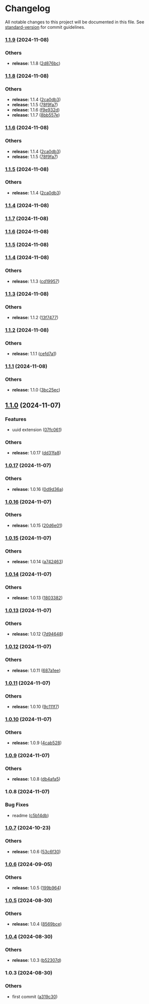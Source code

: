 # Changelog

All notable changes to this project will be documented in this file. See [standard-version](https://github.com/conventional-changelog/standard-version) for commit guidelines.

### [1.1.9](https://github.com/alansferreira/nunjucks-steroids/compare/v1.1.8...v1.1.9) (2024-11-08)


### Others

* **release:** 1.1.8 ([2d876bc](https://github.com/alansferreira/nunjucks-steroids/commit/2d876bc4d4f91ad5c30685cbcdb7caadd6fa3eaf))

### [1.1.8](https://github.com/alansferreira/nunjucks-steroids/compare/v1.1.7...v1.1.8) (2024-11-08)


### Others

* **release:** 1.1.4 ([2ca0db3](https://github.com/alansferreira/nunjucks-steroids/commit/2ca0db391d76bb24f2e6075ed40d79efa2e13a61))
* **release:** 1.1.5 ([78f9fa7](https://github.com/alansferreira/nunjucks-steroids/commit/78f9fa74346996ffeaaaa08ac252cb67b5c47fa3))
* **release:** 1.1.6 ([f9e932d](https://github.com/alansferreira/nunjucks-steroids/commit/f9e932d1ae6339f412a0e9b8655f6f1dc146f4a2))
* **release:** 1.1.7 ([8bb557e](https://github.com/alansferreira/nunjucks-steroids/commit/8bb557e308846c1632291d8e332bb59d67e9f3f9))

### [1.1.6](https://github.com/alansferreira/nunjucks-steroids/compare/v1.1.7...v1.1.6) (2024-11-08)


### Others

* **release:** 1.1.4 ([2ca0db3](https://github.com/alansferreira/nunjucks-steroids/commit/2ca0db391d76bb24f2e6075ed40d79efa2e13a61))
* **release:** 1.1.5 ([78f9fa7](https://github.com/alansferreira/nunjucks-steroids/commit/78f9fa74346996ffeaaaa08ac252cb67b5c47fa3))

### [1.1.5](https://github.com/alansferreira/nunjucks-steroids/compare/v1.1.7...v1.1.5) (2024-11-08)


### Others

* **release:** 1.1.4 ([2ca0db3](https://github.com/alansferreira/nunjucks-steroids/commit/2ca0db391d76bb24f2e6075ed40d79efa2e13a61))

### [1.1.4](https://github.com/alansferreira/nunjucks-steroids/compare/v1.1.7...v1.1.4) (2024-11-08)

### [1.1.7](https://github.com/alansferreira/nunjucks-steroids/compare/v1.1.6...v1.1.7) (2024-11-08)

### [1.1.6](https://github.com/alansferreira/nunjucks-steroids/compare/v1.1.5...v1.1.6) (2024-11-08)

### [1.1.5](https://github.com/alansferreira/nunjucks-steroids/compare/v1.1.4...v1.1.5) (2024-11-08)

### [1.1.4](https://github.com/alansferreira/nunjucks-steroids/compare/v1.1.3...v1.1.4) (2024-11-08)


### Others

* **release:** 1.1.3 ([cd19957](https://github.com/alansferreira/nunjucks-steroids/commit/cd199571154be31841d054c6ee2648e536db9d51))

### [1.1.3](https://github.com/alansferreira/nunjucks-steroids/compare/v1.1.2...v1.1.3) (2024-11-08)


### Others

* **release:** 1.1.2 ([13f7477](https://github.com/alansferreira/nunjucks-steroids/commit/13f7477522e3a78d322cc55ea55dee4c38e7bdda))

### [1.1.2](https://github.com/alansferreira/nunjucks-steroids/compare/v1.1.1...v1.1.2) (2024-11-08)


### Others

* **release:** 1.1.1 ([cefd7a1](https://github.com/alansferreira/nunjucks-steroids/commit/cefd7a143b56ff3f6383f22398e42a07d4da42d5))

### [1.1.1](https://github.com/alansferreira/nunjucks-steroids/compare/v1.1.0...v1.1.1) (2024-11-08)


### Others

* **release:** 1.1.0 ([3bc25ec](https://github.com/alansferreira/nunjucks-steroids/commit/3bc25ecedef2380bc5dc526af49dc9389e641106))

## [1.1.0](https://github.com/alansferreira/nunjucks-steroids/compare/v1.0.17...v1.1.0) (2024-11-07)


### Features

* uuid extension ([07fc061](https://github.com/alansferreira/nunjucks-steroids/commit/07fc061d54e37b043348b21214fd0e9ff0bb5d52))


### Others

* **release:** 1.0.17 ([dd31fa8](https://github.com/alansferreira/nunjucks-steroids/commit/dd31fa83577783b96d08c2c18655fc638a62a2f6))

### [1.0.17](https://github.com/alansferreira/nunjucks-steroids/compare/v1.0.16...v1.0.17) (2024-11-07)


### Others

* **release:** 1.0.16 ([0d9d36a](https://github.com/alansferreira/nunjucks-steroids/commit/0d9d36a631ec0ac8a8708021a2d604e843152f29))

### [1.0.16](https://github.com/alansferreira/nunjucks-steroids/compare/v1.0.15...v1.0.16) (2024-11-07)


### Others

* **release:** 1.0.15 ([20d6e01](https://github.com/alansferreira/nunjucks-steroids/commit/20d6e01891e05ec0a5e7c395a1d272f52f8b0221))

### [1.0.15](https://github.com/alansferreira/nunjucks-steroids/compare/v1.0.14...v1.0.15) (2024-11-07)


### Others

* **release:** 1.0.14 ([a742463](https://github.com/alansferreira/nunjucks-steroids/commit/a742463d642744d5c13e47a96b1625a0f687d7f8))

### [1.0.14](https://github.com/alansferreira/nunjucks-steroids/compare/v1.0.13...v1.0.14) (2024-11-07)


### Others

* **release:** 1.0.13 ([1803382](https://github.com/alansferreira/nunjucks-steroids/commit/18033828016dc3a2e8c5ee924b05433dcad8a3cc))

### [1.0.13](https://github.com/alansferreira/nunjucks-steroids/compare/v1.0.12...v1.0.13) (2024-11-07)


### Others

* **release:** 1.0.12 ([7d94648](https://github.com/alansferreira/nunjucks-steroids/commit/7d946483c7f99e998b17dfcbc749a117069e3da5))

### [1.0.12](https://github.com/alansferreira/nunjucks-steroids/compare/v1.0.11...v1.0.12) (2024-11-07)


### Others

* **release:** 1.0.11 ([687a1ee](https://github.com/alansferreira/nunjucks-steroids/commit/687a1eecab56488027d6d25266696a64f5d071d5))

### [1.0.11](https://github.com/alansferreira/nunjucks-steroids/compare/v1.0.10...v1.0.11) (2024-11-07)


### Others

* **release:** 1.0.10 ([9c111f7](https://github.com/alansferreira/nunjucks-steroids/commit/9c111f726b9f72994117c34fa16f8c9b7033eca5))

### [1.0.10](https://github.com/alansferreira/nunjucks-steroids/compare/v1.0.9...v1.0.10) (2024-11-07)


### Others

* **release:** 1.0.9 ([4cab528](https://github.com/alansferreira/nunjucks-steroids/commit/4cab5286b0271c8c71480774430903254541a5ee))

### [1.0.9](https://github.com/alansferreira/nunjucks-steroids/compare/v1.0.8...v1.0.9) (2024-11-07)


### Others

* **release:** 1.0.8 ([db4afa5](https://github.com/alansferreira/nunjucks-steroids/commit/db4afa5285eb8e69b38b8c711b09e3836a9a7790))

### 1.0.8 (2024-11-07)


### Bug Fixes

* readme ([c5b14db](https://github.com/alansferreira/nunjucks-steroids/commit/c5b14db8f00c1234feb009278b9e1ba66bdc9bdf))

### [1.0.7](https://github.com/alelltech/nunjucks-steroids/compare/v1.0.6...v1.0.7) (2024-10-23)


### Others

* **release:** 1.0.6 ([53c6f30](https://github.com/alelltech/nunjucks-steroids/commit/53c6f305ca474e05b2e1e080af42b47b6ec3308f))

### [1.0.6](https://github.com/alelltech/nunjucks-steroids/compare/v1.0.5...v1.0.6) (2024-09-05)


### Others

* **release:** 1.0.5 ([199b964](https://github.com/alelltech/nunjucks-steroids/commit/199b96441efdc17028a94dec5573e41726d7055e))

### [1.0.5](https://github.com/alelltech/nunjucks-steroids/compare/v1.0.4...v1.0.5) (2024-08-30)


### Others

* **release:** 1.0.4 ([8569bce](https://github.com/alelltech/nunjucks-steroids/commit/8569bce4fb79e77a5bca52742bde8d58bcf71a4c))

### [1.0.4](https://github.com/alelltech/nunjucks-steroids/compare/v1.0.3...v1.0.4) (2024-08-30)


### Others

* **release:** 1.0.3 ([b52307d](https://github.com/alelltech/nunjucks-steroids/commit/b52307dad30e55f8a9433fbfb4a4afe729b5b038))

### 1.0.3 (2024-08-30)


### Others

* first commit ([a319c30](https://github.com/alelltech/nunjucks-steroids/commit/a319c3065281e91a36a2bd865a71ef4a00387444))
